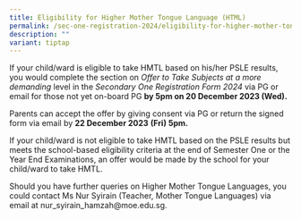 ```yaml
---
title: Eligibility for Higher Mother Tongue Language (HTML)
permalink: /sec-one-registration-2024/eligibility-for-higher-mother-tongue-language-html/
description: ""
variant: tiptap
---
```

<p>If your child/ward is eligible to take HMTL based on his/her PSLE results, you would complete the section on <em>Offer to Take Subjects at a more demanding </em>level in the <em>Secondary One Registration Form 2024 </em>via PG or email for those not yet on-board PG<a rel="noopener noreferrer nofollow" target="_blank"> </a><strong>by 5pm on 20 December 2023 (Wed).</strong></p><p>Parents can accept the offer by giving consent via PG or return the signed form via email by <strong>22 December 2023</strong> <strong>(Fri) 5pm.</strong></p><p>If your child/ward is not eligible to take HMTL based on the PSLE results but meets the school-based eligibility criteria at the end of Semester One or the Year End Examinations, an offer would be made by the school for your child/ward to take HMTL.</p><p>Should you have further queries on Higher Mother Tongue Languages, you could contact Ms Nur Syirain (Teacher, Mother Tongue Languages) via email at <a rel="noopener noreferrer nofollow" target="_blank">nur_syirain_hamzah@moe.edu.sg</a>.</p>